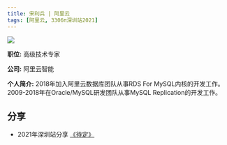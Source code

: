 ```yaml
---
title: 宋利兵 | 阿里云
tags: [阿里云, 3306π深圳站2021]
---
```


![](https://3306pai-1255499614.cos.ap-guangzhou.myqcloud.com/sz2021/%E5%AE%8B%E5%88%A9%E5%85%B5.jpg)


**职位:**  高级技术专家

**公司:** 阿里云智能

**个人简介:** 2018年加入阿里云数据库团队从事RDS For MySQL内核的开发工作。2009-2018年在Oracle/MySQL研发团队从事MySQL Replication的开发工作。

## 分享

*  2021年深圳站分享 [《待定》](http://hdxu.cn/FWy1R)